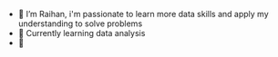 - 👋 I’m Raihan, i'm passionate to learn more data skills and apply my understanding to solve problems
- 🌱 Currently learning data analysis
- :large_blue_diamond: 

<!---
Inddeed/Inddeed is a ✨ special ✨ repository because its `README.md` (this file) appears on your GitHub profile.
You can click the Preview link to take a look at your changes.
--->
